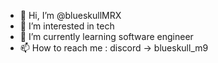 - 👋 Hi, I’m @blueskullMRX
- 👀 I’m interested in tech
- 🌱 I’m currently learning software engineer
- 📫 How to reach me : discord -> blueskull_m9

<!---
blueskullMRX/blueskullMRX is a ✨ special ✨ repository because its `README.md` (this file) appears on your GitHub profile.
You can click the Preview link to take a look at your changes.
--->
